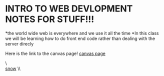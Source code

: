 # INTRO TO WEB DEVLOPMENT NOTES FOR STUFF!!!

*the world wide web is everywhere and we use it all the time
*In this class we will be learning how to do front end code rather than dealing with the server direcly 

Here is the link to the canvas page! [canvas page](https://snow.instructure.com/courses/854118)

\\\
<a href= "www.snow.edu">snow</a>
\\\
